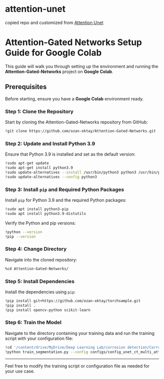 # attention-unet
copied repo and customized from [Attention Unet](https://github.com/ozan-oktay/Attention-Gated-Networks)


# Attention-Gated Networks Setup Guide for Google Colab

This guide will walk you through setting up the environment and running the **Attention-Gated-Networks** project on **Google Colab**.

## Prerequisites

Before starting, ensure you have a **Google Colab** environment ready.

### Step 1: Clone the Repository

Start by cloning the Attention-Gated-Networks repository from GitHub:

```bash
!git clone https://github.com/ozan-oktay/Attention-Gated-Networks.git
```

### Step 2: Update and Install Python 3.9

Ensure that Python 3.9 is installed and set as the default version:

```bash
!sudo apt-get update
!sudo apt-get install python3.9
!sudo update-alternatives --install /usr/bin/python3 python3 /usr/bin/python3.9 1
!sudo update-alternatives --config python3
```

### Step 3: Install `pip` and Required Python Packages

Install `pip` for Python 3.9 and the required Python packages:

```bash
!sudo apt install python3-pip
!sudo apt install python3.9-distutils
```

Verify the Python and pip versions:

```bash
!python --version
!pip --version
```

### Step 4: Change Directory

Navigate into the cloned repository:

```bash
%cd Attention-Gated-Networks/
```

### Step 5: Install Dependencies

Install the dependencies using `pip`:

```bash
!pip install git+https://github.com/ozan-oktay/torchsample.git
!pip install .
!pip install opencv-python scikit-learn
```

### Step 6: Train the Model

Navigate to the directory containing your training data and run the training script with your configuration file:

```bash
!cd '/content/drive/MyDrive/Deep Learning Lab/corrosion detection/Corrosion Condition State Classification/original/Train/train/images'
!python train_segmentation.py --config configs/config_unet_ct_multi_att_dsv_corrosion.json
```

---

Feel free to modify the training script or configuration file as needed for your use case.
